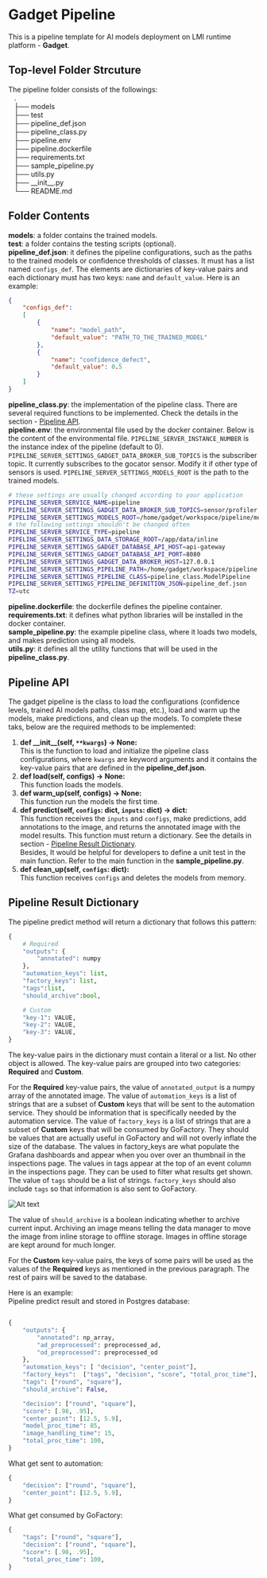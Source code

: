 # Gadget Pipeline
This is a pipeline template for AI models deployment on LMI runtime platform - **Gadget**.

## Top-level Folder Strcuture
The pipeline folder consists of the followings:  
    .  
    ├── models  
    ├── test  
    ├── pipeline_def.json  
    ├── pipeline_class.py  
    ├── pipeline.env  
    ├── pipeline.dockerfile  
    ├── requirements.txt  
    ├── sample_pipeline.py  
    ├── utils.py  
    ├── \_\_init\_\_.py  
    └── README.md  

## Folder Contents
**models**: a folder contains the trained models.  
**test**: a folder contains the testing scripts (optional).  
**pipeline_def.json**: it defines the pipeline configurations, such as the paths to the trained models or confidence thresholds of classes. It must has a list named `configs_def`. The elements are dictionaries of key-value pairs and each dictionary must has two keys: `name` and `default_value`. Here is an example:
```json
{
    "configs_def":
    [
        {
            "name": "model_path",
            "default_value": "PATH_TO_THE_TRAINED_MODEL"
        },
        {
            "name": "confidence_defect",
            "default_value": 0.5
        }
    ]
}

```
**pipeline_class.py**: the implementation of the pipeline class. There are several required functions to be implemented. Check the details in the section - [Pipeline API](#pipeline-api).  
**pipeline.env**: the environmental file used by the docker container. Below is the content of the environmental file. `PIPELINE_SERVER_INSTANCE_NUMBER` is the instance index of the pipeline (default to 0). `PIPELINE_SERVER_SETTINGS_GADGET_DATA_BROKER_SUB_TOPICS` is the subscriber topic. It currently subscribes to the gocator sensor. Modify it if other type of sensors is used. `PIPELINE_SERVER_SETTINGS_MODELS_ROOT` is the path to the trained models.

```bash
# these settings are usually changed according to your application
PIPELINE_SERVER_SERVICE_NAME=pipeline
PIPELINE_SERVER_SETTINGS_GADGET_DATA_BROKER_SUB_TOPICS=sensor/profiler
PIPELINE_SERVER_SETTINGS_MODELS_ROOT=/home/gadget/workspace/pipeline/models
# the following settings shouldn't be changed often
PIPELINE_SERVER_SERVICE_TYPE=pipeline
PIPELINE_SERVER_SETTINGS_DATA_STORAGE_ROOT=/app/data/inline
PIPELINE_SERVER_SETTINGS_GADGET_DATABASE_API_HOST=api-gateway
PIPELINE_SERVER_SETTINGS_GADGET_DATABASE_API_PORT=8080
PIPELINE_SERVER_SETTINGS_GADGET_DATA_BROKER_HOST=127.0.0.1
PIPELINE_SERVER_SETTINGS_PIPELINE_PATH=/home/gadget/workspace/pipeline
PIPELINE_SERVER_SETTINGS_PIPELINE_CLASS=pipeline_class.ModelPipeline
PIPELINE_SERVER_SETTINGS_PIPELINE_DEFINITION_JSON=pipeline_def.json
TZ=utc
```

**pipeline.dockerfile**: the dockerfile defines the pipeline container.
**requirements.txt**: it defines what python libraries will be installed in the docker container.  
**sample_pipeline.py**: the example pipeline class, where it loads two models, and makes prediction using all models.  
**utils.py**: it defines all the utility functions that will be used in the **pipeline_class.py**.  

## Pipeline API

The gadget pipeline is the class to load the configurations (confidence levels, trained AI models paths, class map, etc.), load and warm up the models, make predictions, and clean up the models. 
To complete these taks, below are the required methods to be implemented:

1. **def \_\_init\_\_(self, `**kwargs`) -> None:**  
    This is the function to load and initialize the pipeline class configurations, where `kwargs` are keyword arguments and it contains the key-value pairs that are defined in the **pipeline_def.json**.
2. **def load(self, configs) -> None:**  
    This function loads the models.
3. **def warm_up(self, configs) -> None:**  
    This function run the models the first time.
4. **def predict(self, `configs`: dict, `inputs`: dict) -> dict:**  
    This function receives the `inputs` and `configs`, make predictions, add annotations to the image, and returns the annotated image with the model results. This function must return a dictionary. See the details in section - [Pipeline Result Dictionary](#pipeline-result-dictionary).  
    Besides, It would be helpful for developers to define a unit test in the main function. Refer to the main function in the **sample_pipeline.py**. 
5. **def clean_up(self, `configs`: dict):**  
    This function receives `configs` and deletes the models from memory.

## Pipeline Result Dictionary

The pipeline predict method will return a dictionary that follows this pattern:  

```python
{
    # Required 
    "outputs": {
        "annotated": numpy
    },
    "automation_keys": list,
    "factory_keys": list,
    "tags":list,
    "should_archive":bool,

    # Custom
    "key-1": VALUE,
    "key-2": VALUE,
    "key-3": VALUE,
}

```

The key-value pairs in the dictionary must contain a literal or a list. No other object is allowed. The key-value pairs are grouped into two categories: **Required** and **Custom**.

For the **Required** key-value pairs, the value of `annotated_output` is a numpy array of the annotated image. The value of `automation_keys` is a list of strings that are a subset of **Custom** keys that will be sent to the automation service. They should be information that is specifically needed by the automation service. The value of `factory_keys` is a list of strings that are a subset of **Custom** keys that will be consumed by GoFactory. They should be values that are actually useful in GoFactory and will not overly inflate the size of the database. The values in factory_keys are what populate the Grafana dashboards and appear when you over over an thumbnail in the inspections page. The values in tags appear at the top of an event column in the inspections page. They can be used to filter what results get shown. The value of `tags` should be a list of strings. `factory_keys` should also include `tags` so that information is also sent to GoFactory.

![Alt text](./markdown_images/image.png "Optional title")

The value of `should_archive` is a boolean indicating whether to archive current input. Archiving an image means telling the data manager to move the image from inline storage to offline storage. Images in offline storage are kept around for much longer.

For the **Custom** key-value pairs, the keys of some pairs will be used as the values of the **Required** keys as mentioned in the previous paragraph. The rest of pairs will be saved to the database.  

Here is an example:  
Pipeline predict result and stored in Postgres database:

```python

{
    "outputs": {
        "annotated": np_array,
        "ad_preprocessed": preprocessed_ad,
        "od_preprocessed": preprocessed_od
    },
    "automation_keys": [ "decision", "center_point"],
    "factory_keys":  ["tags", "decision", "score", "total_proc_time"],
    "tags": ["round", "square"], 
    "should_archive": False,

    "decision": ["round", "square"],
    "score": [.98, .95],
    "center_point": [12.5, 5.9],
    "model_proc_time": 85,
    "image_handling_time": 15,
    "total_proc_time": 100,
} 
```

What get sent to automation:

```python
{
    "decision": ["round", "square"],
    "center_point": [12.5, 5.9],
}
```

What get consumed by GoFactory:

```python
{
    "tags": ["round", "square"],
    "decision": ["round", "square"],
    "score": [.98, .95],
    "total_proc_time": 100,
}
```
